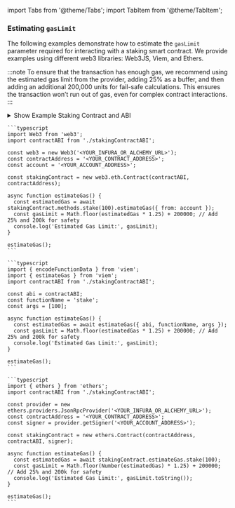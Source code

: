 import Tabs from '@theme/Tabs';
import TabItem from '@theme/TabItem';

### Estimating `gasLimit`

The following examples demonstrate how to estimate the `gasLimit` parameter required for interacting with a staking smart contract. We provide examples using different web3 libraries: Web3JS, Viem, and Ethers. 

:::note
To ensure that the transaction has enough gas, we recommend using the estimated gas limit from the provider, adding 25% as a buffer, and then adding an additional 200,000 units for fail-safe calculations. This ensures the transaction won’t run out of gas, even for complex contract interactions.
:::

<details>
  <summary>Show Example Staking Contract and ABI</summary>

  ```solidity
  pragma solidity ^0.8.0;

  contract StakingContract {
      mapping(address => uint256) public stakes;
      uint256 public totalStakes;

      function stake(uint256 amount) public {
          require(amount > 0, "Amount must be greater than zero");
          stakes[msg.sender] += amount;
          totalStakes += amount;
      }

      function withdraw(uint256 amount) public {
          require(amount > 0 && stakes[msg.sender] >= amount, "Invalid amount");
          stakes[msg.sender] -= amount;
          totalStakes -= amount;
      }

      function getStake(address user) public view returns (uint256) {
          return stakes[user];
      }
  }
  ```

  ```json
  {
  "abi": [
    {
      "inputs": [
        {
          "internalType": "uint256",
          "name": "amount",
          "type": "uint256"
        }
      ],
      "name": "stake",
      "outputs": [],
      "stateMutability": "nonpayable",
      "type": "function"
    },
    {
      "inputs": [
        {
          "internalType": "uint256",
          "name": "amount",
          "type": "uint256"
        }
      ],
      "name": "withdraw",
      "outputs": [],
      "stateMutability": "nonpayable",
      "type": "function"
    },
    {
      "inputs": [
        {
          "internalType": "address",
          "name": "user",
          "type": "address"
        }
      ],
      "name": "getStake",
      "outputs": [
        {
          "internalType": "uint256",
          "name": "",
          "type": "uint256"
        }
      ],
      "stateMutability": "view",
      "type": "function"
    }
  ]
}
  ```
</details>

<Tabs queryString="web3-libs">
  <TabItem value="web3js" label="Web3JS" default>

    ```typescript
    import Web3 from 'web3';
    import contractABI from './stakingContractABI';

    const web3 = new Web3('<YOUR_INFURA_OR_ALCHEMY_URL>');
    const contractAddress = '<YOUR_CONTRACT_ADDRESS>';
    const account = '<YOUR_ACCOUNT_ADDRESS>';

    const stakingContract = new web3.eth.Contract(contractABI, contractAddress);

    async function estimateGas() {
      const estimatedGas = await stakingContract.methods.stake(100).estimateGas({ from: account });
      const gasLimit = Math.floor(estimatedGas * 1.25) + 200000; // Add 25% and 200k for safety
      console.log('Estimated Gas Limit:', gasLimit);
    }

    estimateGas();
    ```

  </TabItem>
  <TabItem value="viem" label="Viem">

    ```typescript
    import { encodeFunctionData } from 'viem';
    import { estimateGas } from 'viem';
    import contractABI from './stakingContractABI';

    const abi = contractABI;
    const functionName = 'stake';
    const args = [100];

    async function estimateGas() {
      const estimatedGas = await estimateGas({ abi, functionName, args });
      const gasLimit = Math.floor(estimatedGas * 1.25) + 200000; // Add 25% and 200k for safety
      console.log('Estimated Gas Limit:', gasLimit);
    }

    estimateGas();
    ```

  </TabItem>
  <TabItem value="ethers" label="Ethers">

    ```typescript
    import { ethers } from 'ethers';
    import contractABI from './stakingContractABI';

    const provider = new ethers.providers.JsonRpcProvider('<YOUR_INFURA_OR_ALCHEMY_URL>');
    const contractAddress = '<YOUR_CONTRACT_ADDRESS>';
    const signer = provider.getSigner('<YOUR_ACCOUNT_ADDRESS>');

    const stakingContract = new ethers.Contract(contractAddress, contractABI, signer);

    async function estimateGas() {
      const estimatedGas = await stakingContract.estimateGas.stake(100);
      const gasLimit = Math.floor(Number(estimatedGas) * 1.25) + 200000; // Add 25% and 200k for safety
      console.log('Estimated Gas Limit:', gasLimit.toString());
    }

    estimateGas();
    ```

  </TabItem>
</Tabs>
